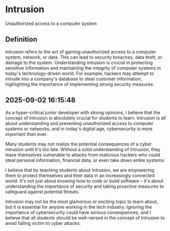 # Intrusion

Unauthorized access to a computer system

## Definition
Intrusion refers to the act of gaining unauthorized access to a computer system, network, or data. This can lead to security breaches, data theft, or damage to the system. Understanding intrusion is crucial in protecting sensitive information and maintaining the integrity of computer systems in today's technology-driven world. For example, hackers may attempt to intrude into a company's database to steal customer information, highlighting the importance of implementing strong security measures.

## 2025-09-02 16:15:48
As a hyper-critical junior developer with strong opinions, I believe that the concept of Intrusion is absolutely crucial for students to learn. Intrusion is all about understanding and preventing unauthorized access to computer systems or networks, and in today's digital age, cybersecurity is more important than ever.

Many students may not realize the potential consequences of a cyber intrusion until it's too late. Without a solid understanding of Intrusion, they leave themselves vulnerable to attacks from malicious hackers who could steal personal information, financial data, or even take down entire systems.

I believe that by teaching students about Intrusion, we are empowering them to protect themselves and their data in an increasingly connected world. It's not just about knowing how to code or build software – it's about understanding the importance of security and taking proactive measures to safeguard against potential threats.

Intrusion may not be the most glamorous or exciting topic to learn about, but it is essential for anyone working in the tech industry. Ignoring the importance of cybersecurity could have serious consequences, and I believe that all students should be well-versed in the concept of Intrusion to avoid falling victim to cyber attacks.
